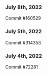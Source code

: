 ### July 8th, 2022

Commit #160529

### July 5th, 2022

Commit #314353


### July 4th, 2022

Commit #72281
